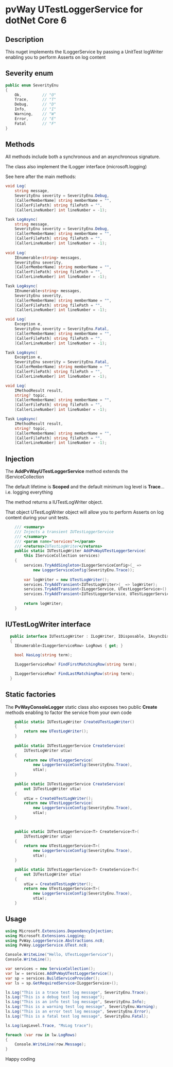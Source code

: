 # pvWay UTestLoggerService for dotNet Core 6

## Description
This nuget implements the ILoggerService by passing a UnitTest logWriter enabling you to perform Asserts on log content 

## Severity enum

``` csharp
public enum SeverityEnu
{
    Ok,         // "O"
    Trace,      // "T"
    Debug,      // "D"
    Info,       // "I"
    Warning,    // "W"
    Error,      // "E"
    Fatal       // "F"
}
```

## Methods

All methods include both a synchronous and an asynchronous signature.

The class also implement the ILogger interface (microsoft.logging)

See here after the main methods:

``` csharp
void Log(
    string message,
    SeverityEnu severity = SeverityEnu.Debug,
    [CallerMemberName] string memberName = "",
    [CallerFilePath] string filePath = "",
    [CallerLineNumber] int lineNumber = -1);

Task LogAsync(
    string message,
    SeverityEnu severity = SeverityEnu.Debug,
    [CallerMemberName] string memberName = "",
    [CallerFilePath] string filePath = "",
    [CallerLineNumber] int lineNumber = -1);
        
void Log(
    IEnumerable<string> messages,
    SeverityEnu severity,
    [CallerMemberName] string memberName = "",
    [CallerFilePath] string filePath = "",
    [CallerLineNumber] int lineNumber = -1);

Task LogAsync(
    IEnumerable<string> messages,
    SeverityEnu severity,
    [CallerMemberName] string memberName = "",
    [CallerFilePath] string filePath = "",
    [CallerLineNumber] int lineNumber = -1);

void Log(
    Exception e,
    SeverityEnu severity = SeverityEnu.Fatal,
    [CallerMemberName] string memberName = "",
    [CallerFilePath] string filePath = "",
    [CallerLineNumber] int lineNumber = -1);

Task LogAsync(
    Exception e,
    SeverityEnu severity = SeverityEnu.Fatal,
    [CallerMemberName] string memberName = "",
    [CallerFilePath] string filePath = "",
    [CallerLineNumber] int lineNumber = -1);

void Log(
    IMethodResult result,
    string? topic,
    [CallerMemberName] string memberName = "",
    [CallerFilePath] string filePath = "",
    [CallerLineNumber] int lineNumber = -1);

Task LogAsync(
    IMethodResult result,
    string? topic,
    [CallerMemberName] string memberName = "",
    [CallerFilePath] string filePath = "",
    [CallerLineNumber] int lineNumber = -1);

```

## Injection

The **AddPvWayUTestLoggerService** method extends the IServiceCollection

The default lifetime is **Scoped** and the default minimum log level is **Trace**... i.e. logging everything

The method returns a IUTestLogWriter object. 

That object UTestLogWriter object will allow you to perform Asserts on log content during your unit tests.

``` csharp
    /// <summary>
    /// Injects a transient IUTestLoggerService
    /// </summary>
    /// <param name="services"></param>
    /// <returns>IUTestLogWriter</returns>
    public static IUTestLogWriter AddPvWayUTestLoggerService(
        this IServiceCollection services)
    {
        services.TryAddSingleton<ILoggerServiceConfig>(_ =>
            new LoggerServiceConfig(SeverityEnu.Trace));
        
        var logWriter = new UTestLogWriter();
        services.TryAddTransient<IUTestLogWriter>(_ => logWriter);
        services.TryAddTransient<ILoggerService, UTestLoggerService>();
        services.TryAddTransient<IUTestLoggerService, UTestLoggerService>();
        
        return logWriter;
    }
```

## IUTestLogWriter interface

``` csharp
  public interface IUTestLogWriter : ILogWriter, IDisposable, IAsyncDisposable
  {
    IEnumerable<ILoggerServiceRow> LogRows { get; }

    bool HasLog(string term);

    ILoggerServiceRow? FindFirstMatchingRow(string term);

    ILoggerServiceRow? FindLastMatchingRow(string term);
  }
```

## Static factories

The **PvWayConsoleLogger** static class also exposes two public **Create** methods enabling to factor the service from your own code

``` csharp
    public static IUTestLogWriter CreateUTestLogWriter()
    {
        return new UTestLogWriter();
    }
    
    public static IUTestLoggerService CreateService(
        IUTestLogWriter utLw)
    {
        return new UTestLoggerService(
            new LoggerServiceConfig(SeverityEnu.Trace), 
            utLw);
    }
    
    public static IUTestLoggerService CreateService(
        out IUTestLogWriter utLw)
    {
        utLw = CreateUTestLogWriter();
        return new UTestLoggerService(
            new LoggerServiceConfig(SeverityEnu.Trace), 
            utLw);
    }

    
    public static IUTestLoggerService<T> CreateService<T>(
        IUTestLogWriter utLw)
    {
        return new UTestLoggerService<T>(
            new LoggerServiceConfig(SeverityEnu.Trace), 
            utLw);
    }

    public static IUTestLoggerService<T> CreateService<T>(
        out IUTestLogWriter utLw)
    {
        utLw = CreateUTestLogWriter();
        return new UTestLoggerService<T>(
            new LoggerServiceConfig(SeverityEnu.Trace), 
            utLw);
    }
```


## Usage

``` csharp
using Microsoft.Extensions.DependencyInjection;
using Microsoft.Extensions.Logging;
using PvWay.LoggerService.Abstractions.nc8;
using PvWay.LoggerService.UTest.nc8;

Console.WriteLine("Hello, UTestLoggerService");
Console.WriteLine();

var services = new ServiceCollection();
var lw = services.AddPvWayUTestLoggerService();
var sp = services.BuildServiceProvider();
var ls = sp.GetRequiredService<ILoggerService>();

ls.Log("This is a trace test log message", SeverityEnu.Trace);
ls.Log("This is a debug test log message");
ls.Log("This is an info test log message", SeverityEnu.Info);
ls.Log("This is a warning test log message", SeverityEnu.Warning);
ls.Log("This is an error test log message", SeverityEnu.Error);
ls.Log("This is a fatal test log message", SeverityEnu.Fatal);

ls.Log(LogLevel.Trace, "MsLog trace");

foreach (var row in lw.LogRows)
{
    Console.WriteLine(row.Message);
}
```

Happy coding